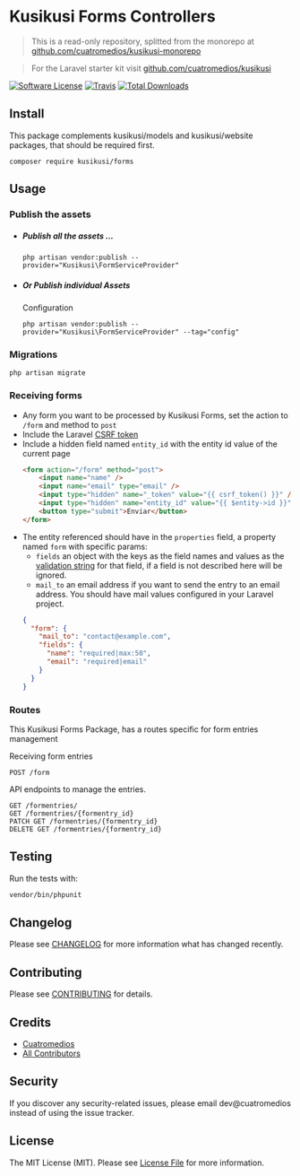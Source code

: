 # Kusikusi Forms Controllers 
> This is a read-only repository, splitted from the monorepo at [github.com/cuatromedios/kusikusi-monorepo](https://github.com/cuatromedios/kusikusi-monorepo)

> For the Laravel starter kit visit [github.com/cuatromedios/kusikusi](https://github.com/cuatromedios/kusikusi)
> 
[![Software License](https://img.shields.io/badge/license-MIT-brightgreen.svg?style=flat-square)](LICENSE.md)
[![Travis](https://img.shields.io/travis/kusikusi/website.svg?style=flat-square)]()
[![Total Downloads](https://img.shields.io/packagist/dt/kusikusi/website.svg?style=flat-square)](https://packagist.org/packages/kusikusi/website)

## Install

This package complements kusikusi/models and kusikusi/website packages, that should be required first.

```
composer require kusikusi/forms
```

## Usage
### Publish the assets
- ##### Publish all the assets ...
  ```shell
  php artisan vendor:publish --provider="Kusikusi\FormServiceProvider"
  ```

- ##### Or Publish individual Assets
  Configuration
  ```shell
  php artisan vendor:publish --provider="Kusikusi\FormServiceProvider" --tag="config"
  ```

### Migrations
```shell
php artisan migrate
```

### Receiving forms
* Any form you want to be processed by Kusikusi Forms, set the action to `/form` and method to `post`
* Include the Laravel  [CSRF token](https://laravel.com/docs/csrf)
* Include a hidden field named `entity_id` with the entity id value of the current page
  ```html
  <form action="/form" method="post">
      <input name="name" />
      <input name="email" type="email" />
      <input type="hidden" name="_token" value="{{ csrf_token() }}" />
      <input type="hidden" name="entity_id" value="{{ $entity->id }}" />
      <button type="submit">Enviar</button>
  </form>
  ```
* The entity referenced should have in the `properties` field, a property named `form` with specific params:
  * `fields` an object with the keys as the field names and values as the [validation string](https://laravel.com/docs/validation) for that field, if a field is not described here will be ignored.
  * `mail_to` an email address if you want to send the entry to an email address. You should have mail values configured in your Laravel project.
  ```json
  {
    "form": {
      "mail_to": "contact@example.com",
      "fields": {
        "name": "required|max:50",
        "email": "required|email"
      }
    }
  }
  ```

### Routes
This Kusikusi Forms Package, has a routes specific for form entries management

Receiving form entries

```http
POST /form
```

API endpoints to manage the entries.

```http
GET /formentries/
GET /formentries/{formentry_id}
PATCH GET /formentries/{formentry_id}
DELETE GET /formentries/{formentry_id}
```

## Testing
Run the tests with:

``` bash
vendor/bin/phpunit
```

## Changelog
Please see [CHANGELOG](CHANGELOG.md) for more information what has changed recently.

## Contributing
Please see [CONTRIBUTING](CONTRIBUTING.md) for details.

## Credits

- [Cuatromedios](https://github.com/kusikusi)
- [All Contributors](https://github.com/kusikusi/website/contributors)

## Security
If you discover any security-related issues, please email dev@cuatromedios instead of using the issue tracker.

## License
The MIT License (MIT). Please see [License File](/LICENSE.md) for more information.
